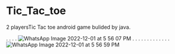 # Tic_Tac_toe
2 playersTic Tac toe android game bulided by java.


.
.
.
.
![WhatsApp Image 2022-12-01 at 5 56 07 PM](https://user-images.githubusercontent.com/112562093/205099753-7595206d-983c-44d3-a3a4-f45afbc6fd5b.jpeg)
.
.
.
.
.
.
.
.
.
.
.
.
.
![WhatsApp Image 2022-12-01 at 5 56 59 PM](https://user-images.githubusercontent.com/112562093/205099835-5b2b5fd0-895e-47b1-8e3a-eff361a15cb2.jpeg)

